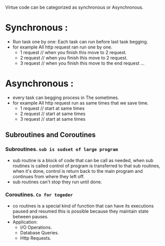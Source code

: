 Virtue code can be categorized as synchronous or Asynchronous.
# Synchronous :
- Run task one by one: Each task can run before last task begging.
- for example All http request ran run one by one.
	- 1 request // when you finish this move to 2 request.
	- 2 request // when you finish this move to 2 request.
	- 3 request // when you finish this move to the end request ... 
# Asynchronous :
- every task can begging process in The sometimes.
- for example All http request run as same times that we save time.
	- 1 request // start at same times
	- 2 request // start at same times
	- 3 request // start at same times

## Subroutines and Coroutines
### Subroutines. `sub is sudset of large program`
- sub routine is a block of code that can be call as needed, when sub routines is called control of program is transferred to that sub routines, when it's done, control is return back to the main program and continues from where they left off.
- sub routines can't stop they run until done.
### Coroutines. `Co for togeder` 
- co routines is a special kind of function that can have its executions paused and resumed this is possible because they maintain state between pauses.
- Application:
	- I/O Operations.
	- Database Queries.
	- Http Requests.